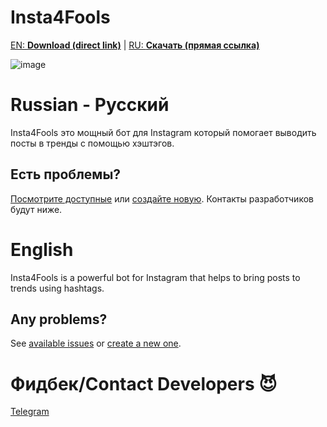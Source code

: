 # Insta4Fools

[EN: **Download (direct link)**](https://raw.githubusercontent.com/insta4fools/insta4fools_repo/master/Latest.exe)
| [RU: **Скачать (прямая ссылка)**](https://raw.githubusercontent.com/insta4fools/insta4fools_repo/master/Latest.exe)

![image](https://user-images.githubusercontent.com/25367511/72204806-a3673980-3484-11ea-8f70-e5918ec68364.png)


# Russian - Русский
Insta4Fools это мощный бот для Instagram который помогает выводить посты в тренды с помощью хэштэгов.

## Есть проблемы?
[Посмотрите доступные](https://github.com/insta4fools/insta4fools_repo/issues) или [создайте новую](https://github.com/insta4fools/insta4fools_repo/issues/new).
Контакты разработчиков будут ниже.

# English
Insta4Fools is a powerful bot for Instagram that helps to bring posts to trends using hashtags.

## Any problems?
See [available issues](https://github.com/insta4fools/insta4fools_repo/issues) or [create a new one](https://github.com/insta4fools/insta4fools_repo/issues/new).

# Фидбек/Contact Developers :smiling_imp: 
[Telegram](https://t.me/feel_the_dz3n)
